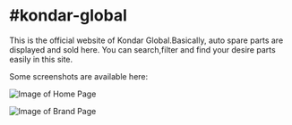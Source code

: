 #kondar-global
=============

This is the official website of Kondar Global.Basically, auto spare parts are displayed and sold here. You can search,filter and find your desire parts easily in this site. 

Some screenshots are available here: 

![Image of Home Page](https://www.dropbox.com/s/qhvgpo3ftvam51b/screencapture-kondar-ca-home.png)

![Image of Brand Page](https://www.dropbox.com/s/iplorggxyco7n6x/screencapture-kondar-ca-products-product_brand.png)
